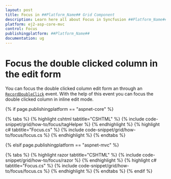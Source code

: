 ```yaml
---
layout: post
title: Focus in ##Platform_Name## Grid Component
description: Learn here all about Focus in Syncfusion ##Platform_Name## Grid component and more.
platform: ej2-asp-core-mvc
control: Focus
publishingplatform: ##Platform_Name##
documentation: ug
---
```



# Focus the double clicked column in the edit form

You can focus the double clicked column edit form an through an [`RecordDoubleClick`](https://help.syncfusion.com/cr/cref_files/aspnetcore-js2/Syncfusion.EJ2~Syncfusion.EJ2.Grids.Grid~RecordDoubleClick.html) event. With the help of this event you can focus the double clicked column in inline edit mode.

{% if page.publishingplatform == "aspnet-core" %}

{% tabs %}
{% highlight cshtml tabtitle="CSHTML" %}
{% include code-snippet/grid/how-to/focus/tagHelper %}
{% endhighlight %}
{% highlight c# tabtitle="Focus.cs" %}
{% include code-snippet/grid/how-to/focus/focus.cs %}
{% endhighlight %}
{% endtabs %}

{% elsif page.publishingplatform == "aspnet-mvc" %}

{% tabs %}
{% highlight razor tabtitle="CSHTML" %}
{% include code-snippet/grid/how-to/focus/razor %}
{% endhighlight %}
{% highlight c# tabtitle="Focus.cs" %}
{% include code-snippet/grid/how-to/focus/focus.cs %}
{% endhighlight %}
{% endtabs %}
{% endif %}

